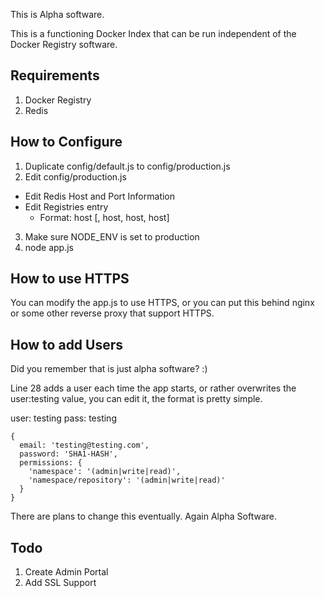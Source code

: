 This is Alpha software.

This is a functioning Docker Index that can be run independent of the Docker Registry software.

## Requirements 

1. Docker Registry
2. Redis

## How to Configure

1. Duplicate config/default.js to config/production.js 
2. Edit config/production.js
  * Edit Redis Host and Port Information
  * Edit Registries entry
    * Format: host [, host, host, host]
3. Make sure NODE_ENV is set to production
4. node app.js

## How to use HTTPS

You can modify the app.js to use HTTPS, or you can put this behind nginx or some other reverse proxy that support HTTPS.

## How to add Users

Did you remember that is just alpha software? :) 

Line 28 adds a user each time the app starts, or rather overwrites the user:testing value, you can edit it, the format is pretty simple.

user: testing
pass: testing

```
{
  email: 'testing@testing.com',
  password: 'SHA1-HASH',
  permissions: {
    'namespace': '(admin|write|read)',
    'namespace/repository': '(admin|write|read)'
  }
}
```

There are plans to change this eventually. Again Alpha Software.

## Todo

1. Create Admin Portal
2. Add SSL Support